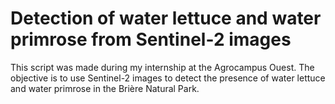 # Detection of water lettuce and water primrose from Sentinel-2 images
This script was made during my internship at the Agrocampus Ouest.
The objective is to use Sentinel-2 images to detect the presence of water lettuce and water primrose in the Brière Natural Park.
